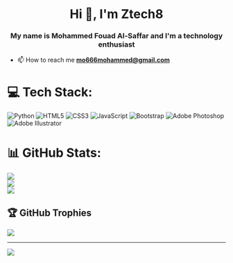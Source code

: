 
<h1 align="center">Hi 👋, I'm Ztech8</h1>
<h3 align="center">My name is Mohammed Fouad Al-Saffar and I'm a technology enthusiast</h3>

- 📫 How to reach me **mo666mohammed@gmail.com**


# 💻 Tech Stack:
![Python](https://img.shields.io/badge/python-3670A0?style=for-the-badge&logo=python&logoColor=ffdd54) ![HTML5](https://img.shields.io/badge/html5-%23E34F26.svg?style=for-the-badge&logo=html5&logoColor=white)  ![CSS3](https://img.shields.io/badge/css3-%231572B6.svg?style=for-the-badge&logo=css3&logoColor=white) ![JavaScript](https://img.shields.io/badge/javascript-%23323330.svg?style=for-the-badge&logo=javascript&logoColor=%23F7DF1E) ![Bootstrap](https://img.shields.io/badge/bootstrap-%238511FA.svg?style=for-the-badge&logo=bootstrap&logoColor=white) ![Adobe Photoshop](https://img.shields.io/badge/adobe%20photoshop-%2331A8FF.svg?style=for-the-badge&logo=adobe%20photoshop&logoColor=white) ![Adobe Illustrator](https://img.shields.io/badge/adobe%20illustrator-%23FF9A00.svg?style=for-the-badge&logo=adobe%20illustrator&logoColor=white)
# 📊 GitHub Stats:
![](https://github-readme-stats.vercel.app/api?username=Ztech8&theme=default&hide_border=false&include_all_commits=false&count_private=false)<br/>
![](https://github-readme-streak-stats.herokuapp.com/?user=Ztech8&theme=default&hide_border=false)<br/>
![](https://github-readme-stats.vercel.app/api/top-langs/?username=Ztech8&theme=default&hide_border=false&include_all_commits=false&count_private=false&layout=compact)

## 🏆 GitHub Trophies
![](https://github-profile-trophy.vercel.app/?username=Ztech8&theme=radical&no-frame=false&no-bg=false&margin-w=4)

---
[![](https://visitcount.itsvg.in/api?id=Ztech8&icon=0&color=3)](https://visitcount.itsvg.in)

<!-- Proudly created with GPRM ( https://gprm.itsvg.in ) -->
